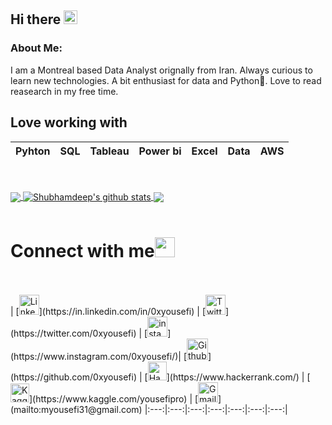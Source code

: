 ## Hi there   <img src="https://github.com/TheDudeThatCode/TheDudeThatCode/blob/master/Assets/Hi.gif" width="22px">

### About Me:
I am a Montreal based Data Analyst orignally from Iran. Always curious to learn new technologies. A bit enthusiast for data and Python💜. Love to read reasearch in my free time. 

## Love working with

| Pyhton |  SQL | Tableau | Power bi | Excel | Data | AWS
| :---: | :---: | :---: | :---: |  :---: | :---: | :---: |

<br>
<br>

<a href="https://github.com/0xyousefi">
  <img align="center" src="https://github-readme-stats.vercel.app/api/top-langs/?username=0xyousefi&theme=dark&hide_langs_below=1" />
</a>

<a href="https://github.com/0xyousefi">
 <img align="center" src="https://github-readme-stats.vercel.app/api?username=0xyousefi&show_icons=true&theme=dark&line_height=27" alt="Shubhamdeep's github stats"/>
</a>


<a href="https://github.com/TheDudeThatCode/TheDudeThatCode">
  <img align="center" src="https://github-readme-stats.vercel.app/api/pin/?username=0xyousefi&repo=0xyousefi&theme=dark" />
</a>
<br>
<br>


# Connect with me<img src="https://github.com/TheDudeThatCode/TheDudeThatCode/blob/master/Assets/Handshake.gif" height="32px">

<br>
<br>
| [<img src="https://github.com/TheDudeThatCode/TheDudeThatCode/blob/master/Assets/Linkedin.svg" alt="Linkedin Logo" width="32">](https://in.linkedin.com/in/0xyousefi) | [<img src="https://github.com/TheDudeThatCode/TheDudeThatCode/blob/master/Assets/Twitter.svg" alt="Twitter Logo" width="32">](https://twitter.com/0xyousefi) | [<img src="https://github.com/TheDudeThatCode/TheDudeThatCode/blob/master/Assets/Instagram.svg" alt="instagram logo" width="32">](https://www.instagram.com/0xyousefi/)| [<img src="https://cdn.svgporn.com/logos/github-icon.svg" alt="Github logo" width="34">](https://github.com/0xyousefi) | [<img src="https://github.com/TheDudeThatCode/TheDudeThatCode/blob/master/Assets/HackerRank.svg" alt="HackerRank Logo" width="30">](https://www.hackerrank.com/) |  [<img src="https://upload.wikimedia.org/wikipedia/commons/f/f1/Eo_circle_blue_letter-k.svg" alt="Kaggle Logo" width="30">](https://www.kaggle.com/yousefipro) | [<img src="https://github.com/TheDudeThatCode/TheDudeThatCode/blob/master/Assets/Gmail.svg" alt="Gmail logo" height="32">](mailto:myousefi31@gmail.com)
|:---:|:---:|:---:|:---:|:---:|:---:|:---:|
